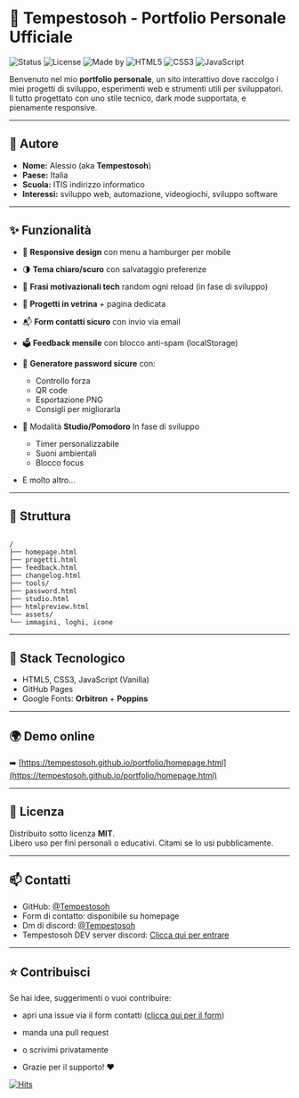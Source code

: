 # 💼 Tempestosoh - Portfolio Personale Ufficiale

![Status](https://img.shields.io/badge/status-attivo-red?style=flat-square)
![License](https://img.shields.io/badge/license-MIT-blue?style=flat-square)
![Made by](https://img.shields.io/badge/made%20by-Tempestosoh-red?style=flat-square)
![HTML5](https://img.shields.io/badge/HTML5-%23E34F26?logo=html5&logoColor=white&style=flat-square)
![CSS3](https://img.shields.io/badge/CSS3-%231572B6?logo=css3&logoColor=white&style=flat-square)
![JavaScript](https://img.shields.io/badge/JavaScript-%23F7DF1E?logo=javascript&logoColor=black&style=flat-square)


Benvenuto nel mio **portfolio personale**, un sito interattivo dove raccolgo i miei progetti di sviluppo, esperimenti web e strumenti utili per sviluppatori.  
Il tutto progettato con uno stile tecnico, dark mode supportata, e pienamente responsive.

---

## 👤 Autore

- **Nome:** Alessio (aka **Tempestosoh**)  
- **Paese:** Italia  
- **Scuola:** ITIS indirizzo informatico  
- **Interessi:** sviluppo web, automazione, videogiochi, sviluppo software

---

## ✨ Funzionalità

- 📱 **Responsive design** con menu a hamburger per mobile
- 🌗 **Tema chiaro/scuro** con salvataggio preferenze
- 🧠 **Frasi motivazionali tech** random ogni reload (in fase di sviluppo)
- 📁 **Progetti in vetrina** + pagina dedicata
- 📬 **Form contatti sicuro** con invio via email
- 🗳️ **Feedback mensile** con blocco anti-spam (localStorage)
- 🔐 **Generatore password sicure** con:
  - Controllo forza
  - QR code
  - Esportazione PNG
  - Consigli per migliorarla
- 🧪 Modalità **Studio/Pomodoro** In fase di sviluppo
  - Timer personalizzabile
  - Suoni ambientali
  - Blocco focus

- E molto altro...
---

## 📁 Struttura

```

/
├── homepage.html
├── progetti.html
├── feedback.html
├── changelog.html
├── tools/
├── password.html
├── studio.html
├── htmlpreview.html
└── assets/
└── immagini, loghi, icone

```

---

## 🧰 Stack Tecnologico

- HTML5, CSS3, JavaScript (Vanilla)
- GitHub Pages
- Google Fonts: **Orbitron** + **Poppins**

---

## 🌍 Demo online

➡️ [https://tempestosoh.github.io/portfolio/homepage.html](https://tempestosoh.github.io/portfolio/homepage.html)

---

## 📜 Licenza

Distribuito sotto licenza **MIT**.  
Libero uso per fini personali o educativi. Citami se lo usi pubblicamente.

---

## 📫 Contatti

- GitHub: [@Tempestosoh](https://github.com/Tempestosoh)
- Form di contatto: disponibile su homepage
- Dm di discord: [@Tempestosoh](https://discord.com/users/1124418562761695253)
- Tempestosoh DEV server discord: [Clicca qui per entrare](https://discord.gg/fU2NTKrFWe)
---

## ⭐ Contribuisci

Se hai idee, suggerimenti o vuoi contribuire:
- apri una issue via il form contatti ([clicca qui per il form](https://tempestosoh.github.io/portfolio/homepage.html#contatti))
- manda una pull request
- o scrivimi privatamente

- Grazie per il supporto! ❤️

[![Hits](https://hits.seeyoufarm.com/api/count/incr/badge.svg?url=https://tempestosoh.github.io/portfolio/homepage.html&count_bg=%238B5CF6&title_bg=%23555555&icon=github.svg&icon_color=%23FFFFFF&title=visite&edge_flat=false)](https://hits.seeyoufarm.com)


